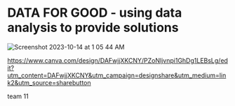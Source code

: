 # DATA FOR GOOD - using data analysis to provide solutions

![Screenshot 2023-10-14 at 1 05 44 AM](https://github.com/tanmay-a-sharma/MoveToProsper/assets/40327232/2cf0cd3b-7546-4865-8ebe-7f7518466931)


https://www.canva.com/design/DAFwjjXKCNY/PZoNljvnpi1GhDg1LEBsLg/edit?utm_content=DAFwjjXKCNY&utm_campaign=designshare&utm_medium=link2&utm_source=sharebutton


team 11
